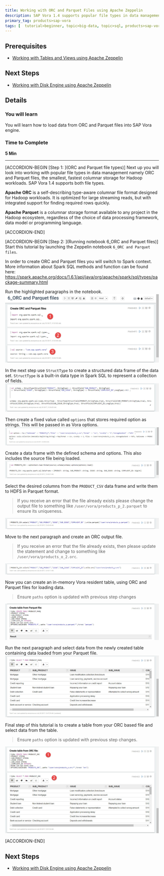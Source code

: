 ```yaml
---
title: Working with ORC and Parquet Files using Apache Zeppelin
description: SAP Vora 1.4 supports popular file types in data management namely ORC and Parquet
primary_tag: products>sap-vora
tags: [  tutorial>beginner, topic>big-data, topic>sql, products>sap-vora ]
---
```


## Prerequisites  
 - [Working with Tables and Views using Apache Zeppelin](http://www.sap.com/developer/tutorials/vora-ova-zeppelin0.html)


## Next Steps
 - [Working with Disk Engine using Apache Zeppelin](http://www.sap.com/developer/tutorials/vora-ova-zeppelin3.html)

## Details
### You will learn  
You will learn how to load data from ORC and Parquet files into SAP Vora engine.

### Time to Complete
**5 Min**

---

[ACCORDION-BEGIN [Step 1: ](ORC and Parquet file types)]
Next up you will look into working with popular file types in data management namely ORC and Parquet files, the smallest, fastest columnar storage for Hadoop workloads. SAP Vora 1.4 supports both file types.

**Apache ORC** is a self-describing type-aware columnar file format designed for Hadoop workloads. It is optimized for large streaming reads, but with integrated support for finding required rows quickly.

**Apache Parquet** is a columnar storage format available to any project in the Hadoop ecosystem, regardless of the choice of data processing framework, data model or programming language.


[ACCORDION-END]

[ACCORDION-BEGIN [Step 2: ](Running notebook 6_ORC and Parquet files)]
Start this tutorial by launching the Zeppelin notebook `6_ORC and Parquet files`.

In order to create ORC and Parquet files you will switch to Spark context. More information about Spark SQL methods and function can be found here:
https://spark.apache.org/docs/1.6.1/api/java/org/apache/spark/sql/types/package-summary.html

Run the highlighted paragraphs in the notebook.
![Create files](zep6_02_14.jpg)

In the next step use `StructType` to create a structured data frame of the data set. `StructType` is a built-in data type in Spark SQL to represent a collection of fields.
![StructType](zep6_03_14.jpg)

Then create a fixed value called `options` that stores required option as strings. This will be passed in as Vora options.
![Vora options](zep6_04_14.jpg)

Create a data frame with the defined schema and options. This also includes the source file being loaded.
![Create a data frame](zep6_05_14.jpg)

Select the desired columns from the `PRODUCT_CSV` data frame and write them to HDFS in Parquet format.
>If you receive an error that the file already exists please change the output file to something like `/user/vora/products_p_2.parquet` to ensure its uniqueness.

![Write to Parquet](zep6_06_14.jpg)

Move to the next paragraph and create an ORC output file.
>If you receive an error that the file already exists, then please update the statement and change to something like `/user/vora/products_o_2.orc`.

![Write to ORC](zep6_07_14.jpg)

Now you can create an in-memory Vora resident table, using ORC and Parquet files for loading data.
>Ensure `paths` option is updated with previous step changes

![Create tables](zep6_08_14.jpg)

Run the next paragraph and select data from the newly created table containing data loaded from your Parquet file.
![Select from table - Parquet](zep6_09_14.jpg)

Final step of this tutorial is to create a table from your ORC based file and select data from the table.
>Ensure `paths` option is updated with previous step changes.

![Select from table - ORC](zep6_10_14.jpg)


[ACCORDION-END]


## Next Steps
 - [Working with Disk Engine using Apache Zeppelin](http://www.sap.com/developer/tutorials/vora-ova-zeppelin3.html)
